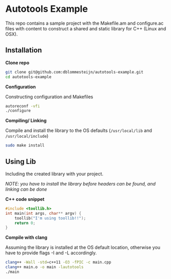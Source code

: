 # Autotools Example

This repo contains a sample project with the Makefile.am and configure.ac files with content to construct a shared and static library for C++ (Linux and OSX).


## Installation

**Clone repo**

```bash
git clone git@github.com:dblommesteijn/autotools-example.git
cd autotools-example
```

**Configuration**

Constructing configuration and Makefiles

```bash
autoreconf -vfi
./configure
```

**Compiling/ Linking**

Compile and install the library to the OS defaults (`/usr/local/lib` and `/usr/local/include`)

```bash
sudo make install
```


## Using Lib

Including the created library with your project. 

*NOTE: you have to install the library before headers can be found, and linking can be done*

**C++ code snippet**

```cpp
#include <toollib.h>
int main(int args, char** argv) {
	toollib("I'm using toollib!!");	
	return 0;
}
```

**Compile with clang**

Assuming the library is installed at the OS default location, otherwise you have to provide flags -I and -L accordingly.

```bash
clang++ -Wall -std=c++11 -O3 -fPIC -c main.cpp
clang++ main.o -o main -lautotools
./main
```




